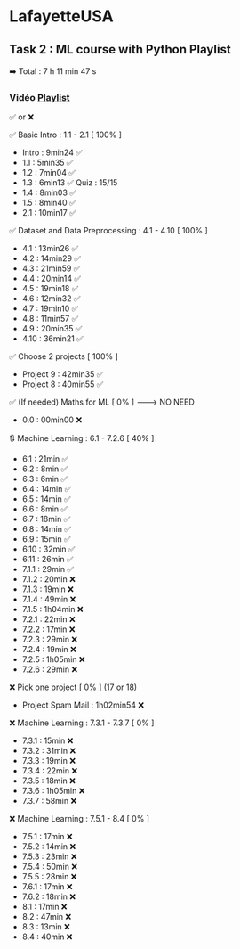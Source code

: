 # LafayetteUSA
## Task 2 : ML course with Python Playlist
➡️ Total : 7 h 11 min 47 s

### Vidéo [Playlist]([https://www.youtube.com/watch?v=bY__YW-xknU&list=PLfFghEzKVmjsNtIRwErklMAN8nJmebB0I]) 

✅ or ❌

✅ Basic Intro : 1.1 - 2.1 [ 100% ]
  - Intro : 9min24 ✅
  - 1.1 : 5min35 ✅
  - 1.2 : 7min04 ✅
  - 1.3 : 6min13 ✅ Quiz : 15/15
  - 1.4 : 8min03 ✅
  - 1.5 : 8min40 ✅
  - 2.1 : 10min17 ✅

✅ Dataset and Data Preprocessing : 4.1 - 4.10 [ 100% ]
  - 4.1 : 13min26 ✅
  - 4.2 : 14min29 ✅
  - 4.3 : 21min59 ✅
  - 4.4 : 20min14 ✅
  - 4.5 : 19min18 ✅
  - 4.6 : 12min32 ✅
  - 4.7 : 19min10 ✅
  - 4.8 : 11min57 ✅
  - 4.9 : 20min35 ✅
  - 4.10 : 36min21 ✅

✅ Choose 2 projects [ 100% ]
  - Project 9 : 42min35 ✅
  - Project 8 : 40min55 ✅

✅ (If needed) Maths for ML [ 0% ]  ---> NO NEED
  - 0.0 : 00min00 ❌

🔃 Machine Learning : 6.1 - 7.2.6 [ 40% ]
  - 6.1 : 21min ✅
  - 6.2 : 8min ✅
  - 6.3 : 6min ✅
  - 6.4 : 14min ✅
  - 6.5 : 14min ✅
  - 6.6 : 8min ✅
  - 6.7 : 18min ✅
  - 6.8 : 14min ✅
  - 6.9 : 15min ✅
  - 6.10 : 32min ✅
  - 6.11 : 26min ✅
  - 7.1.1 : 29min ✅
  - 7.1.2 : 20min ❌
  - 7.1.3 : 19min ❌
  - 7.1.4 : 49min ❌
  - 7.1.5 : 1h04min ❌
  - 7.2.1 : 22min ❌
  - 7.2.2 : 17min ❌
  - 7.2.3 : 29min ❌
  - 7.2.4 : 19min ❌
  - 7.2.5 : 1h05min ❌
  - 7.2.6 : 29min ❌

❌ Pick one project [ 0% ] (17 or 18)
  - Project Spam Mail : 1h02min54 ❌

❌ Machine Learning : 7.3.1 - 7.3.7 [ 0% ]
  - 7.3.1 : 15min ❌
  - 7.3.2 : 31min ❌
  - 7.3.3 : 19min ❌
  - 7.3.4 : 22min ❌
  - 7.3.5 : 18min ❌
  - 7.3.6 : 1h05min ❌
  - 7.3.7 : 58min ❌

❌ Machine Learning : 7.5.1 - 8.4 [ 0% ]
  - 7.5.1 : 17min ❌
  - 7.5.2 : 14min ❌
  - 7.5.3 : 23min ❌
  - 7.5.4 : 50min ❌
  - 7.5.5 : 28min ❌
  - 7.6.1 : 17min ❌
  - 7.6.2 : 18min ❌
  - 8.1 : 17min ❌
  - 8.2 : 47min ❌
  - 8.3 : 13min ❌
  - 8.4 : 40min ❌
